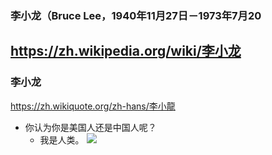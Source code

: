 ### 李小龙（Bruce Lee，1940年11月27日－1973年7月20
https://zh.wikipedia.org/wiki/李小龙
---
### 李小龙
https://zh.wikiquote.org/zh-hans/李小龍
- 你认为你是美国人还是中国人呢？
  - 我是人类。
![](https://pbs.twimg.com/media/ECkLrjKVUAAHTH7?format=jpg)